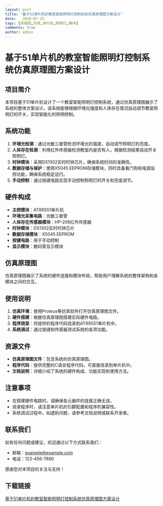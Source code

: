 ```yaml
---
layout: post
title: "基于51单片机的教室智能照明灯控制系统仿真原理图方案设计"
date:   2020-07-25
tags: [原理图,仿真,单片机,照明灯,模块]
comments: true
author: admin
---
```

# 基于51单片机的教室智能照明灯控制系统仿真原理图方案设计

## 项目简介
本项目基于51单片机设计了一个教室智能照明灯控制系统，通过仿真原理图展示了系统的整体方案设计。该系统能够根据环境光强度和人体存在情况自动调节教室照明灯的开关，实现智能化的照明控制。

## 系统功能
1. **环境光检测**：通过光敏三极管检测环境光的强度，自动调节照明灯的亮度。
2. **人体存在检测**：利用红外传感器检测教室内是否有人，根据检测结果自动开关照明灯。
3. **时钟模块**：采用DS1302实时时钟芯片，确保系统时间的准确性。
4. **数据存储与保护**：使用X5045 EEPROM存储模块，同时具备看门狗和电源监控功能，确保系统稳定运行。
5. **手动控制**：通过按键电路实现手动控制照明灯的开关和亮度调节。

## 硬件构成
- **主控模块**：AT89S51单片机
- **环境光采集电路**：光敏三极管
- **人体存在传感器模块**：HP-208红外传感器
- **时钟模块**：DS1302实时时钟芯片
- **数据存储模块**：X5045 EEPROM
- **按键电路**：用于手动控制
- **显示模块**：数码管显示模块

## 仿真原理图
仿真原理图展示了系统的硬件连接和模块布局，帮助用户理解系统的整体架构和各模块之间的交互。

## 使用说明
1. **仿真环境**：使用Proteus等仿真软件打开仿真原理图文件。
2. **硬件搭建**：根据仿真原理图搭建实际硬件电路。
3. **程序烧录**：将提供的程序代码烧录到AT89S51单片机中。
4. **系统调试**：通过按键和传感器测试系统的各项功能。

## 资源文件
- **仿真原理图文件**：包含系统的仿真原理图。
- **程序代码**：提供完整的C语言程序代码，可直接烧录到单片机中。
- **文档说明**：详细介绍了系统的硬件构成、功能实现和使用方法。

## 注意事项
- 在搭建硬件电路时，请确保各元器件的连接正确无误。
- 烧录程序时，请注意单片机的引脚配置和程序的兼容性。
- 系统调试过程中，如遇到问题，请参考文档说明或联系开发者。

## 联系我们
如有任何问题或建议，欢迎通过以下方式联系我们：
- 邮箱：example@example.com
- 电话：123-456-7890

感谢您对本项目的关注与支持！

## 下载链接

[基于51单片机的教室智能照明灯控制系统仿真原理图方案设计](https://pan.quark.cn/s/24b0f98f10c1)